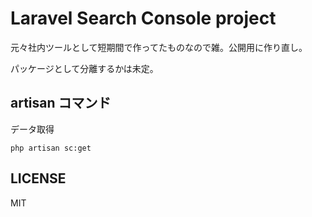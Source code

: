 # Laravel Search Console project

元々社内ツールとして短期間で作ってたものなので雑。公開用に作り直し。

パッケージとして分離するかは未定。

## artisan コマンド
データ取得

```
php artisan sc:get
```

## LICENSE
MIT
